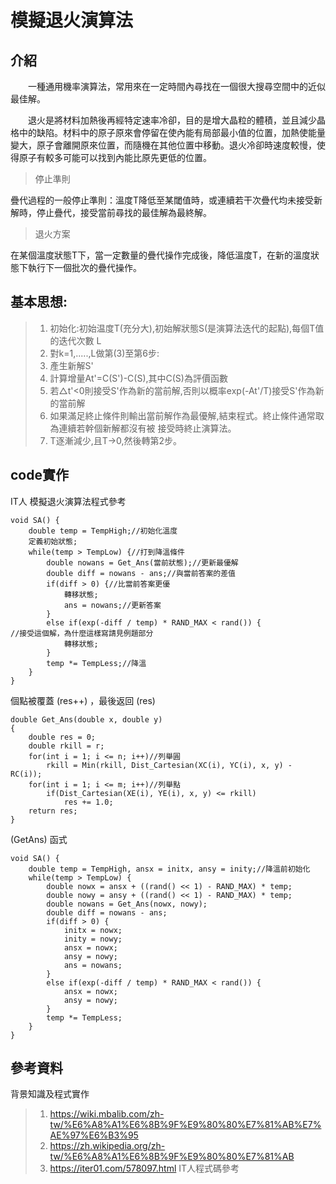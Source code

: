 # 模擬退火演算法
## 介紹

&emsp;&emsp;一種通用機率演算法，常用來在一定時間內尋找在一個很大搜尋空間中的近似最佳解。

&emsp;&emsp;退火是將材料加熱後再經特定速率冷卻，目的是增大晶粒的體積，並且減少晶格中的缺陷。材料中的原子原來會停留在使內能有局部最小值的位置，加熱使能量變大，原子會離開原來位置，而隨機在其他位置中移動。退火冷卻時速度較慢，使得原子有較多可能可以找到內能比原先更低的位置。

> 停止準則

疊代過程的一般停止準則：溫度T降低至某閾值時，或連續若干次疊代均未接受新解時，停止疊代，接受當前尋找的最佳解為最終解。

> 退火方案

在某個溫度狀態T下，當一定數量的疊代操作完成後，降低溫度T，在新的溫度狀態下執行下一個批次的疊代操作。
## 基本思想:

>1. 初始化:初始温度T(充分大),初始解狀態S(是演算法迭代的起點),每個T值的迭代次數 L
>2. 對k=1,.....,L做第(3)至第6步:
>3. 產生新解S'
>4. 計算增量At'=C(S')-C(S),其中C(S)為評價函數
>5. 若△t'<0則接受S'作為新的當前解,否則以概率exp(-At'/T)接受S'作為新的當前解
>6. 如果滿足終止條件則輸出當前解作為最優解,結束程式。終止條件通常取為連續若幹個新解都沒有被 接受時終止演算法。
>7. T逐漸減少,且T->0,然後轉第2步。
## code實作
IT人    模擬退火演算法程式參考
```
void SA() {
	double temp = TempHigh;//初始化溫度
	定義初始狀態;
	while(temp > TempLow) {//打到降溫條件
		double nowans = Get_Ans(當前狀態);//更新最優解
		double diff = nowans - ans;//與當前答案的差值
		if(diff > 0) {//比當前答案更優
			轉移狀態;
			ans = nowans;//更新答案
		}
		else if(exp(-diff / temp) * RAND_MAX < rand()) {
//接受這個解，為什麼這樣寫請見例題部分
			轉移狀態;
		}
		temp *= TempLess;//降溫
	}
}                          
```
個點被覆蓋 \(res++\) ，最後返回 \(res\)
```
double Get_Ans(double x, double y) 
{
	double res = 0;
	double rkill = r;
	for(int i = 1; i <= n; i++)//列舉圓
		rkill = Min(rkill, Dist_Cartesian(XC(i), YC(i), x, y) - RC(i));
	for(int i = 1; i <= m; i++)//列舉點
		if(Dist_Cartesian(XE(i), YE(i), x, y) <= rkill)
			res += 1.0;
	return res;
}
```
\(GetAns\) 函式
```
void SA() {
	double temp = TempHigh, ansx = initx, ansy = inity;//降溫前初始化
	while(temp > TempLow) {
		double nowx = ansx + ((rand() << 1) - RAND_MAX) * temp;
		double nowy = ansy + ((rand() << 1) - RAND_MAX) * temp;
		double nowans = Get_Ans(nowx, nowy);
		double diff = nowans - ans;
		if(diff > 0) {
			initx = nowx;
			inity = nowy;
			ansx = nowx;
			ansy = nowy;
			ans = nowans;
		}
		else if(exp(-diff / temp) * RAND_MAX < rand()) {
			ansx = nowx;
			ansy = nowy;
		}
		temp *= TempLess;
	}
}
```
## 參考資料
背景知識及程式實作
>1. https://wiki.mbalib.com/zh-tw/%E6%A8%A1%E6%8B%9F%E9%80%80%E7%81%AB%E7%AE%97%E6%B3%95
>2. https://zh.wikipedia.org/zh-tw/%E6%A8%A1%E6%8B%9F%E9%80%80%E7%81%AB
>3. https://iter01.com/578097.html IT人程式碼參考
